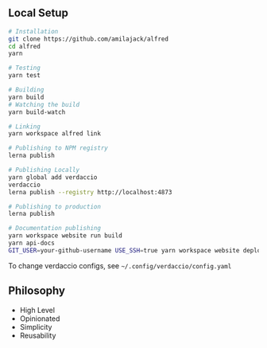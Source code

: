 ## Local Setup

```bash
# Installation
git clone https://github.com/amilajack/alfred
cd alfred
yarn

# Testing
yarn test

# Building
yarn build
# Watching the build
yarn build-watch

# Linking
yarn workspace alfred link

# Publishing to NPM registry
lerna publish

# Publishing Locally
yarn global add verdaccio
verdaccio
lerna publish --registry http://localhost:4873

# Publishing to production
lerna publish

# Documentation publishing
yarn workspace website run build
yarn api-docs
GIT_USER=your-github-username USE_SSH=true yarn workspace website deploy
```

To change verdaccio configs, see `~/.config/verdaccio/config.yaml`

## Philosophy

* High Level
* Opinionated
* Simplicity
* Reusability
